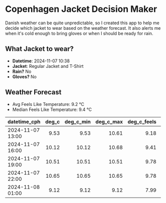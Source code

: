 
# Copenhagen Jacket Decision Maker

Danish weather can be quite unpredictable, so I created this app to help me decide which jacket to wear based on the weather forecast. 
It also alerts me when it's cold enough to bring gloves or when I should be ready for rain.

## What Jacket to wear?

- **Datetime**: 2024-11-07 10:38
- **Jacket**: Regular Jacket and T-Shirt
- **Rain?** No
- **Gloves?** No

## Weather Forecast
- Avg Feels Like Temperature: 9.2 °C
- Median Feels Like Temperature: 9.4 °C

| datetime_cph     |   deg_c |   deg_c_min |   deg_c_max |   deg_c_feels | weather   | wind   | rain   |
|:-----------------|--------:|------------:|------------:|--------------:|:----------|:-------|:-------|
| 2024-11-07 13:00 |    9.53 |        9.53 |       10.61 |          9.18 | Clouds    | Low    | None   |
| 2024-11-07 16:00 |   10.12 |       10.12 |       10.68 |          9.41 | Clouds    | Low    | None   |
| 2024-11-07 19:00 |   10.51 |       10.51 |       10.51 |          9.78 | Clouds    | Low    | None   |
| 2024-11-07 22:00 |   10.65 |       10.65 |       10.65 |          9.78 | Clouds    | Low    | None   |
| 2024-11-08 01:00 |    9.12 |        9.12 |        9.12 |          7.99 | Clouds    | Low    | None   |
        